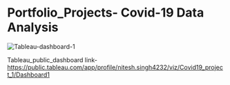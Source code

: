 # Portfolio_Projects- Covid-19 Data Analysis
![Tableau-dashboard-1](https://user-images.githubusercontent.com/102607494/174840938-74ed8907-67bf-4a6f-9d06-9ba3a4644099.png)

Tableau_public_dashboard link- https://public.tableau.com/app/profile/nitesh.singh4232/viz/Covid19_project_1/Dashboard1
